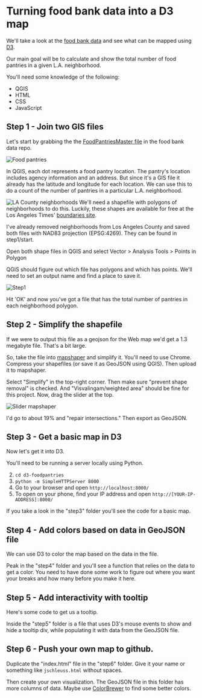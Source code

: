 # Turning food bank data into a D3 map
We'll take a look at the [food bank data](https://github.com/maptimeLA/food_bank_data_bank) and see what can be mapped using [D3](http://d3js.org/).

Our main goal will be to calculate and show the total number of food pantries in a given L.A. neighborhood.

You'll need some knowledge of the following:

- QGIS
- HTML
- CSS
- JavaScript

## Step 1 - Join two GIS files
Let's start by grabbing the the [FoodPantriesMaster file](https://github.com/maptimeLA/food_bank_data_bank/blob/master/datasets/FoodSources/FoodPantries/FoodPantriesMaster.geojson) in the food bank data repo.

![Food pantries](http://www.jschleuss.com/wp-content/uploads/2015/09/food-pantries1.png)

In QGIS, each dot represents a food pantry location. The pantry's location includes agency information and an address. But since it's a GIS file it already has the latitude and longitude for each location. We can use this to do a count of the number of pantries in a particular L.A. neighborhood.

![LA County neighborhoods](http://www.jschleuss.com/wp-content/uploads/2015/09/lacounty-hoods.png)
We'll need a shapefile with polygons of neighborhoods to do this. Luckily, these shapes are available for free at the Los Angeles Times' [boundaries site](http://boundaries.latimes.com/sets/). 

I've already removed neighborhoods from Los Angeles County and saved both files with NAD83 projection (EPSG:4269). They can be found in step1/start.

Open both shape files in QGIS and select Vector > Analysis Tools > Points in Polygon

QGIS should figure out which file has polygons and which has points. We'll need to set an output name and find a place to save it. 

![Step1](http://www.jschleuss.com/wp-content/uploads/2015/09/step1.png)

Hit 'OK' and now you've got a file that has the total number of pantries in each neighborhood polygon.

## Step 2 - Simplify the shapefile
If we were to output this file as a geojson for the Web map we'd get a 1.3 megabyte file. That's a bit large. 

So, take the file into [mapshaper](http://mapshaper.org/) and simplify it. You'll need to use Chrome. Compress your shapefiles (or save it as GeoJSON using QGIS). Then upload it to mapshaper. 

Select "Simplify" in the top-right corner. Then make sure "prevent shape removal" is checked. And "Visvalingam/weighted area" should be fine for this project. Now, drag the slider at the top. 

![Slider mapshaper](http://www.jschleuss.com/wp-content/uploads/2015/09/slider.png)

I'd go to about 19% and "repair intersections." Then export as GeoJSON.

## Step 3 - Get a basic map in D3
Now let's get it into D3.

You'll need to be running a server locally using Python.

2. `cd d3-foodpantries`
3. `python -m SimpleHTTPServer 8000`
4. Go to your browser and open `http://localhost:8000/`
5. To open on your phone, find your IP address and open `http://[YOUR-IP-ADDRESS]:8000/`

If you take a look in the "step3" folder you'll see the code for a basic map. 

## Step 4 - Add colors based on data in GeoJSON file
We can use D3 to color the map based on the data in the file.

Peak in the "step4" folder and you'll see a function that relies on the data to get a color. You need to have done some work to figure out where you want your breaks and how many before you make it here. 

## Step 5 - Add interactivity with tooltip
Here's some code to get us a tooltip.

Inside the "step5" folder is a file that uses D3's mouse events to show and hide a tooltip div, while populating it with data from the GeoJSON file.

## Step 6 - Push your own map to github.
Duplicate the "index.html" file in the "step6" folder. Give it your name or something like ```jschleuss.html``` without spaces.

Then create your own visualization. The GeoJSON file in this folder has more columns of data. Maybe use [ColorBrewer](http://colorbrewer2.org) to find some better colors.
